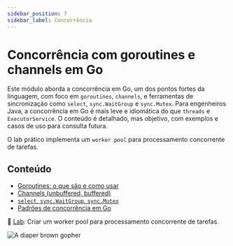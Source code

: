 ```yaml
---
sidebar_position: 7
sidebar_label: Concorrência
---
```


# Concorrência com goroutines e channels em Go

<div className="row">
<div className="col">

Este módulo aborda a concorrência em Go, um dos pontos fortes da linguagem, com foco em `goroutines`, `channels`, e ferramentas de sincronização como `select`, `sync.WaitGroup` e `sync.Mutex`. Para engenheiros Java, a concorrência em Go é mais leve e idiomática do que `threads` e `ExecutorService`. O conteúdo é detalhado, mas objetivo, com exemplos e casos de uso para consulta futura.

O lab prático implementa um `worker pool` para processamento concorrente de tarefas.

## Conteúdo

- [Goroutines: o que são e como usar](./1-goroutines.md)
- [Channels (unbuffered, buffered)](./2-channels.md)
- [`select`, `sync.WaitGroup`, `sync.Mutex`](./3-goroutines-handle.md)
- [Padrões de concorrência em Go](./4-padrao-concorrencia.md)

📌 [Lab](./5-laboratorio.md): Criar um worker pool para processamento concorrente de tarefas.

</div>
<div className="col col--4 text--center">
<img 
    src={require('@site/static/img/gophers/gopher-goroutines.png').default} 
    style={{ marginTop:'-50px' }}
    alt="A diaper brown gopher" />
</div>
</div>

